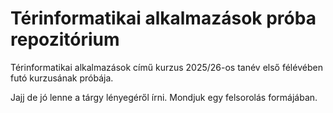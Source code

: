 # Térinformatikai alkalmazások próba repozitórium
Térinformatikai alkalmazások című kurzus 2025/26-os tanév első félévében futó kurzusának próbája.

Jajj de jó lenne a tárgy lényegéről írni. Mondjuk egy felsorolás formájában.

